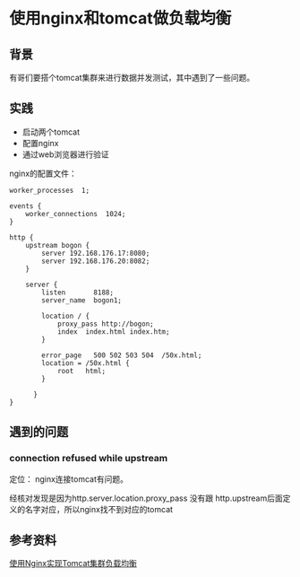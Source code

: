 # 使用nginx和tomcat做负载均衡

## 背景

有哥们要搭个tomcat集群来进行数据并发测试，其中遇到了一些问题。

## 实践

* 启动两个tomcat
* 配置nginx
* 通过web浏览器进行验证


nginx的配置文件：
```
worker_processes  1;

events {
    worker_connections  1024;
}

http {
    upstream bogon {
        server 192.168.176.17:8080;
        server 192.168.176.20:8082;
    }

    server {
        listen       8188;
        server_name  bogon1;

        location / {
            proxy_pass http://bogon;
            index  index.html index.htm;
        }

        error_page   500 502 503 504  /50x.html;
        location = /50x.html {
            root   html;
        }

      }
}
```
## 遇到的问题

### connection refused while upstream

定位： nginx连接tomcat有问题。

经核对发现是因为http.server.location.proxy_pass 没有跟 http.upstream后面定义的名字对应，所以nginx找不到对应的tomcat

## 参考资料
[使用Nginx实现Tomcat集群负载均衡](http://www.cnblogs.com/machanghai/p/5957086.html)
